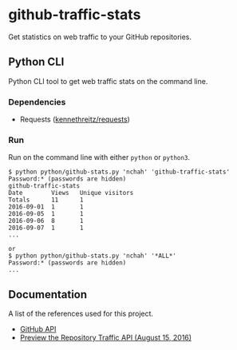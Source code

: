 # github-traffic-stats

Get statistics on web traffic to your GitHub repositories. 


## Python CLI

Python CLI tool to get web traffic stats on the command line.

### Dependencies

- Requests ([kennethreitz/requests](https://github.com/kennethreitz/requests))

### Run

Run on the command line with either `python` or `python3`.

```
$ python python/github-stats.py 'nchah' 'github-traffic-stats'
Password:* (passwords are hidden)
github-traffic-stats
Date        Views   Unique visitors
Totals      11      1
2016-09-01  1       1
2016-09-05  1       1
2016-09-06  8       1
2016-09-07  1       1
...

or
$ python python/github-stats.py 'nchah' '*ALL*'
Password:* (passwords are hidden)
...

```



## Documentation

A list of the references used for this project.

- [GitHub API](https://developer.github.com/v3/)
- [Preview the Repository Traffic API (August 15, 2016)](https://developer.github.com/changes/2016-08-15-traffic-api-preview/)

